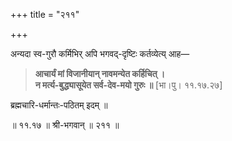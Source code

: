 +++
title = "२११"

+++

अन्यदा स्व-गुरौ कर्मिभिर् अपि भगवद्-दृष्टिः कर्तव्येत्य् आह—


> **आचार्यं मां विजानीयान् नावमन्येत कर्हिचित् ।**  
> **न मर्त्य-बुद्ध्यासूयेत सर्व-देव-मयो गुरुः ॥** [भा।पु। ११.१७.२७]

ब्रह्मचारि-धर्मान्तः-पठितम् इदम् ॥

॥ ११.१७ ॥ श्री-भगवान् ॥ २११ ॥
